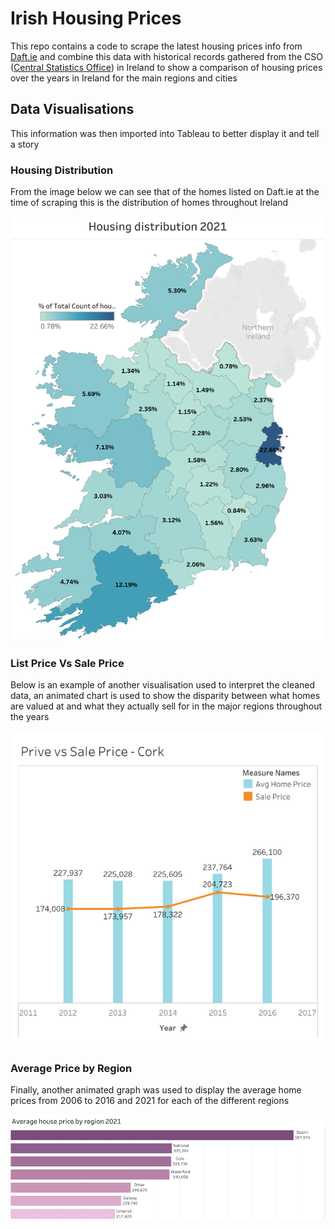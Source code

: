 # Irish Housing Prices

This repo contains a code to scrape the latest housing prices info from [Daft.ie](https://www.daft.ie/) and combine this data with
historical records gathered from the CSO ([Central Statistics
Office](https://ws.cso.ie/public/api.restful/PxStat.Data.Cube_API.ReadDataset/HSQ06/XLSX/2007/en)) in Ireland to show a
comparison of housing prices over the years in Ireland for the main regions and cities

## Data Visualisations

This information was then imported into Tableau to better display it and tell a story

### Housing Distribution

From the image below we can see that of the homes listed on Daft.ie at the time of scraping this is the distribution of
homes throughout Ireland

![](img/housing_distribution.png)

### List Price Vs Sale Price

Below is an example of another visualisation used to interpret the cleaned data, an animated chart is used to show the
disparity between what homes are valued at and what they actually sell for in the major regions throughout the years

![](img/list_vs_sale_price.png)

### Average Price by Region

Finally, another animated graph was used to display the average home prices from 2006 to 2016 and 2021 for each of the
different regions

![](img/average_house_price_by_region.png)

